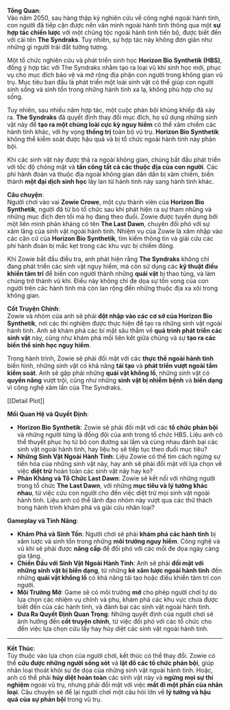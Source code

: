 **Tổng Quan**:  
Vào năm 2050, sau hàng thập kỷ nghiên cứu về công nghệ ngoài hành tinh, con người đã tiếp cận được nền văn minh ngoài hành tinh thông qua một **sự hợp tác chiến lược** với một chủng tộc ngoài hành tinh tiến bộ, được biết đến với cái tên **The Syndraks**. Tuy nhiên, sự hợp tác này không đơn giản như những gì người trái đất tưởng tượng.

Một tổ chức nghiên cứu và phát triển sinh học **Horizon Bio Synthetik (HBS)**, đồng ý hợp tác với The Syndraks nhằm tạo ra loại vũ khí sinh học mới, phục vụ cho mục đích bảo vệ và mở rộng địa phận con người trong không gian vũ trụ. Mục tiêu ban đầu là phát triển một loài sinh vật có thể giúp con người sinh sống và sinh tồn trong những hành tinh xa lạ, không phù hợp cho sự sống.

Tuy nhiên, sau nhiều năm hợp tác, một cuộc phản bội khủng khiếp đã xảy ra. **The Syndraks** đã quyết định thay đổi mục đích, họ sử dụng những sinh vật này để **tạo ra một chủng loài cực kỳ nguy hiểm** có thể xâm chiếm các hành tinh khác, với hy vọng **thống trị** toàn bộ vũ trụ. **Horizon Bio Synthetik** không thể kiểm soát được hậu quả và bị tổ chức ngoài hành tinh này phản bội.

Khi các sinh vật này được thả ra ngoài không gian, chúng bắt đầu phát triển với tốc độ chóng mặt và **tấn công tất cả các thuộc địa của con người**. Các phi hành đoàn và thuộc địa ngoài không gian dần dần bị xâm chiếm, biến thành **một đại dịch sinh học** lây lan từ hành tinh này sang hành tinh khác.

**Câu chuyện**:  
Người chơi vào vai **Zowie Crowe**, một cựu thành viên của **Horizon Bio Synthetik**, người đã từ bỏ tổ chức sau khi phát hiện ra sự tham nhũng và những mục đích đen tối mà họ đang theo đuổi. Zowie được tuyển dụng bởi một liên minh phản kháng có tên **The Last Dawn**, chuyên đối phó với sự xâm lăng của sinh vật ngoài hành tinh. Nhiệm vụ của Zowie là xâm nhập vào các căn cứ của **Horizon Bio Synthetik**, tìm kiếm thông tin và giải cứu các phi hành đoàn bị mắc kẹt trong các khu vực bị chiếm đóng.

Khi Zowie bắt đầu điều tra, anh phát hiện rằng **The Syndraks** không chỉ đang phát triển các sinh vật nguy hiểm, mà còn sử dụng các **kỹ thuật điều khiển tâm trí** để biến con người thành những **quái vật** bị thao túng, và làm chúng trở thành vũ khí. Điều này không chỉ đe dọa sự tồn vong của con người trên các hành tinh mà còn lan rộng đến những thuộc địa xa xôi trong không gian.

**Cốt Truyện Chính**:  
Zowie và nhóm của anh sẽ phải **đột nhập vào các cơ sở của Horizon Bio Synthetik**, nơi các thí nghiệm được thực hiện để tạo ra những sinh vật ngoài hành tinh. Anh sẽ khám phá các bí mật sâu thẳm về **quá trình phát triển các sinh vật** này, cũng như khám phá mối liên kết giữa chúng và sự **tạo ra các biến thể sinh học nguy hiểm**.

Trong hành trình, Zowie sẽ phải đối mặt với các **thực thể ngoài hành tinh** biến hình, những sinh vật có khả năng **tái tạo** và **phát triển vượt ngoài tầm kiểm soát**. Anh sẽ gặp phải những **quái vật khổng lồ**, những sinh vật có **quyền năng** vượt trội, cũng như những **sinh vật bị nhiễm bệnh** và **biến dạng** vì công nghệ xâm lấn của The Syndraks.

[[Detail Plot]]

**Mối Quan Hệ và Quyết Định**:

- **Horizon Bio Synthetik**: Zowie sẽ phải đối mặt với các **tổ chức phản bội** và những người từng là đồng đội của anh trong tổ chức HBS. Liệu anh có thể thuyết phục họ từ bỏ con đường sai lầm và cùng nhau đánh bại các sinh vật ngoài hành tinh, hay liệu họ sẽ tiếp tục theo đuổi mục tiêu?
- **Những Sinh Vật Ngoài Hành Tinh**: Liệu Zowie có thể tìm cách ngừng sự tiến hóa của những sinh vật này, hay anh sẽ phải đối mặt với lựa chọn về việc **diệt trừ** hoàn toàn các sinh vật này hay ko?
- **Phản Kháng và Tổ Chức Last Dawn**: Zowie sẽ kết nối với những người trong tổ chức **The Last Dawn**, với những **mục tiêu và lý tưởng khác nhau**, từ việc cứu con người cho đến việc diệt trừ mọi sinh vật ngoài hành tinh. Liệu anh có thể lãnh đạo nhóm này vượt qua các thử thách trong hành trình khám phá và giải cứu nhân loại?

**Gameplay và Tính Năng**:

- **Khám Phá và Sinh Tồn**: Người chơi sẽ phải **khám phá các hành tinh** bị xâm lược và sinh tồn trong những **môi trường nguy hiểm**. Công nghệ và vũ khí sẽ phải được **nâng cấp** để đối phó với các mối đe dọa ngày càng gia tăng.
- **Chiến Đấu với Sinh Vật Ngoài Hành Tinh**: Anh sẽ phải **đối mặt với những sinh vật bị biến dạng**, từ những **kẻ xâm lược ngoài hành tinh** đến những **quái vật khổng lồ** có khả năng tái tạo hoặc điều khiển tâm trí con người.
- **Môi Trường Mở**: Game sẽ có môi trường **mở** cho phép người chơi tự do lựa chọn các nhiệm vụ chính và phụ, khám phá các khu vực chưa được biết đến của các hành tinh, và đánh bại các sinh vật ngoài hành tinh.
- **Đưa Ra Quyết Định Quan Trọng**: Những quyết định của người chơi sẽ ảnh hưởng đến **cốt truyện chính**, từ việc đối phó với các tổ chức cho đến việc lựa chọn cứu lấy hay hủy diệt các sinh vật ngoài hành tinh.

---

**Kết Thúc**:  
Tùy thuộc vào lựa chọn của người chơi, kết thúc có thể thay đổi. Zowie có thể **cứu được những người sống sót** và **lật đổ các tổ chức phản bội**, giúp nhân loại thoát khỏi sự đe dọa của những sinh vật ngoài hành tinh. Hoặc, anh có thể phải **hủy diệt hoàn toàn** các sinh vật này và **ngừng mọi sự thí nghiệm** ngoài vũ trụ, nhưng phải đối mặt với việc **mất đi một phần của nhân loại**. Câu chuyện sẽ để lại người chơi một câu hỏi lớn về **lý tưởng và hậu quả của sự phản bội** trong vũ trụ.